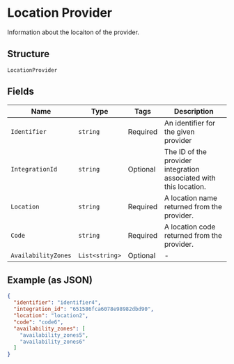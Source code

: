 
# Location Provider

Information about the locaiton of the provider.

## Structure

`LocationProvider`

## Fields

| Name | Type | Tags | Description |
|  --- | --- | --- | --- |
| `Identifier` | `string` | Required | An identifier for the given provider |
| `IntegrationId` | `string` | Optional | The ID of the provider integration associated with this location. |
| `Location` | `string` | Required | A location name returned from the provider. |
| `Code` | `string` | Required | A location code returned from the provider. |
| `AvailabilityZones` | `List<string>` | Optional | - |

## Example (as JSON)

```json
{
  "identifier": "identifier4",
  "integration_id": "651586fca6078e98982dbd90",
  "location": "location2",
  "code": "code6",
  "availability_zones": [
    "availability_zones5",
    "availability_zones6"
  ]
}
```

